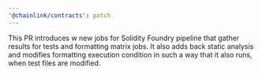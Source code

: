 ```yaml
---
'@chainlink/contracts': patch
---
```


This PR introduces w new jobs for Solidity Foundry pipeline that gather results for tests and formatting matrix jobs. It also adds back static analysis and modifies formatting execution condition in such a way that it also runs, when test files are modified.
